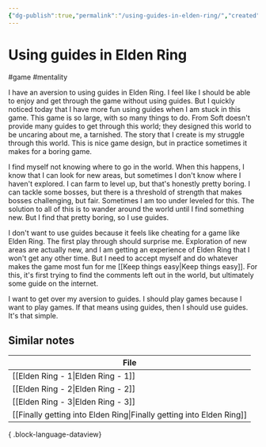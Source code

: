 ```yaml
---
{"dg-publish":true,"permalink":"/using-guides-in-elden-ring/","created":"2024-01-28T23:41:25.003+09:00","updated":"2024-01-28T23:48:55.830+09:00"}
---
```


# Using guides in Elden Ring

#game #mentality 

I have an aversion to using guides in Elden Ring. I feel like I should be able to enjoy and get through the game without using guides. But I quickly noticed today that I have more fun using guides when I am stuck in this game. This game is so large, with so many things to do. From Soft doesn't provide many guides to get through this world; they designed this world to be uncaring about me, a tarnished. The story that I create is my struggle through this world. This is nice game design, but in practice sometimes it makes for a boring game.

I find myself not knowing where to go in the world. When this happens, I know that I can look for new areas, but sometimes I don't know where I haven't explored. I can farm to level up, but that's honestly pretty boring. I can tackle some bosses, but there is a threshold of strength that makes bosses challenging, but fair. Sometimes I am too under leveled for this. The solution to all of this is to wander around the world until I find something new. But I find that pretty boring, so I use guides.

I don't want to use guides because it feels like cheating for a game like Elden Ring. The first play through should surprise me. Exploration of new areas are actually new, and I am getting an experience of Elden Ring that I won't get any other time. But I need to accept myself and do whatever makes the game most fun for me [[Keep things easy\|Keep things easy]]. For this, it's first trying to find the comments left out in the world, but ultimately some guide on the internet.

I want to get over my aversion to guides. I should play games because I want to play games. If that means using guides, then I should use guides. It's that simple.

## Similar notes

| File                                                                    |
| ----------------------------------------------------------------------- |
| [[Elden Ring - 1\|Elden Ring - 1]]                                   |
| [[Elden Ring - 2\|Elden Ring - 2]]                                   |
| [[Elden Ring - 3\|Elden Ring - 3]]                                   |
| [[Finally getting into Elden Ring\|Finally getting into Elden Ring]] |

{ .block-language-dataview}
